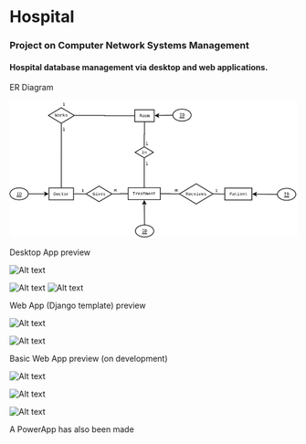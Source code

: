 # Hospital
### Project on Computer Network Systems Management

#### Hospital database management via desktop and web applications.

ER Diagram

![Alt text](Diagram.png?raw=true "Database")

Desktop App preview

![Alt text](https://i.imgur.com/We5xRhw.png "Desktop App")

![Alt text](https://i.imgur.com/8amvlcz.png "Doctors List Desktop App") ![Alt text](https://i.imgur.com/l6EqKyN.png "Patients List Desktop App")

Web App (Django template) preview

![Alt text](https://i.imgur.com/xMZtJBc.png "List Django")

![Alt text](https://i.imgur.com/1FuKGWQ.png "Update Django")

Basic Web App preview (on development)

![Alt text](https://i.imgur.com/teABywF.png "List Web App")

![Alt text](https://i.imgur.com/SyAXxsM.png "Update Web App")

![Alt text](https://i.imgur.com/advwjt2.png "Stats Web App")


A PowerApp has also been made
